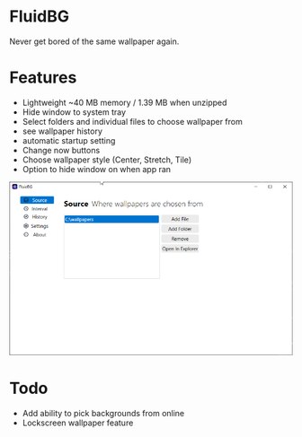 # FluidBG
Never get bored of the same wallpaper again.

# Features
- Lightweight ~40 MB memory / 1.39 MB when unzipped
- Hide window to system tray
- Select folders and individual files to choose wallpaper from
- see wallpaper history
- automatic startup setting
- Change now buttons
- Choose wallpaper style (Center, Stretch, Tile)
- Option to hide window on when app ran

![Example](https://github.com/titushm/FluidBG/blob/main/FluidBG_Window.png?raw=true)

# Todo
- Add ability to pick backgrounds from online
- Lockscreen wallpaper feature
